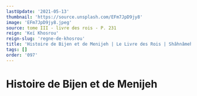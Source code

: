 ```yaml
---
lastUpdate: '2021-05-13'
thumbnail: 'https://source.unsplash.com/EFm7JpD9jy8'
image: 'EFm7JpD9jy8.jpeg'
source: tome III - livre des rois - P. 231
reign: 'Keï Khosrou'
reign-slug: 'regne-de-khosrou'
title: 'Histoire de Bijen et de Menijeh | Le Livre des Rois | Shâhnâmeh'
tags: []
order: '097'
---
```


# Histoire de Bijen et de Menijeh 

